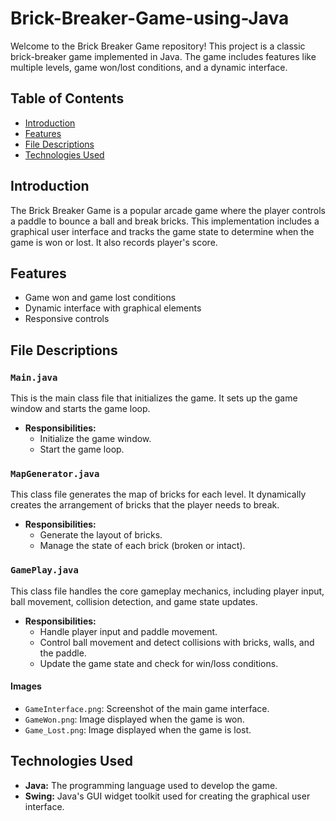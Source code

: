 # Brick-Breaker-Game-using-Java

Welcome to the Brick Breaker Game repository! This project is a classic brick-breaker game implemented in Java. The game includes features like multiple levels, game won/lost conditions, and a dynamic interface.

## Table of Contents

- [Introduction](#introduction)
- [Features](#features)
- [File Descriptions](#file-descriptions)
- [Technologies Used](#technologies-used)


## Introduction

The Brick Breaker Game is a popular arcade game where the player controls a paddle to bounce a ball and break bricks. This implementation includes a graphical user interface and tracks the game state to determine when the game is won or lost. It also records player's score.

## Features

- Game won and game lost conditions
- Dynamic interface with graphical elements
- Responsive controls

## File Descriptions

### `Main.java`

This is the main class file that initializes the game. It sets up the game window and starts the game loop.

- **Responsibilities:**
  - Initialize the game window.
  - Start the game loop.

### `MapGenerator.java`

This class file generates the map of bricks for each level. It dynamically creates the arrangement of bricks that the player needs to break.

- **Responsibilities:**
  - Generate the layout of bricks.
  - Manage the state of each brick (broken or intact).

### `GamePlay.java`

This class file handles the core gameplay mechanics, including player input, ball movement, collision detection, and game state updates.

- **Responsibilities:**
  - Handle player input and paddle movement.
  - Control ball movement and detect collisions with bricks, walls, and the paddle.
  - Update the game state and check for win/loss conditions.


####  Images

- `GameInterface.png`: Screenshot of the main game interface.
- `GameWon.png`: Image displayed when the game is won.
- `Game_Lost.png`: Image displayed when the game is lost.

## Technologies Used

- **Java:** The programming language used to develop the game.
- **Swing:** Java's GUI widget toolkit used for creating the graphical user interface.
